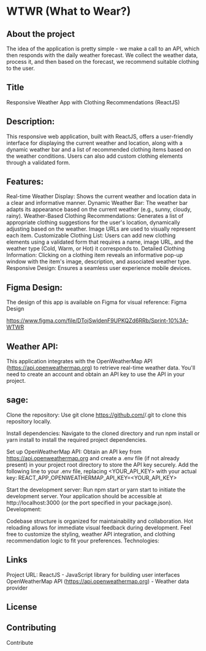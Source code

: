 # WTWR (What to Wear?)

## About the project

The idea of the application is pretty simple - we make a call to an API, which then responds with the daily weather forecast. We collect the weather data, process it, and then based on the forecast, we recommend suitable clothing to the user.

## Title

Responsive Weather App with Clothing Recommendations (ReactJS)

## Description:

This responsive web application, built with ReactJS, offers a user-friendly interface for displaying the current weather and location, along with a dynamic weather bar and a list of recommended clothing items based on the weather conditions. Users can also add custom clothing elements through a validated form.

## Features:

Real-time Weather Display: Shows the current weather and location data in a clear and informative manner.
Dynamic Weather Bar: The weather bar adapts its appearance based on the current weather (e.g., sunny, cloudy, rainy).
Weather-Based Clothing Recommendations: Generates a list of appropriate clothing suggestions for the user's location, dynamically adjusting based on the weather. Image URLs are used to visually represent each item.
Customizable Clothing List: Users can add new clothing elements using a validated form that requires a name, image URL, and the weather type (Cold, Warm, or Hot) it corresponds to.
Detailed Clothing Information: Clicking on a clothing item reveals an informative pop-up window with the item's image, description, and associated weather type.
Responsive Design: Ensures a seamless user experience mobile devices.

## Figma Design:

The design of this app is available on Figma for visual reference: Figma Design

https://www.figma.com/file/DTojSwldenF9UPKQZd6RRb/Sprint-10%3A-WTWR

## Weather API:

This application integrates with the OpenWeatherMap API (https://api.openweathermap.org) to retrieve real-time weather data. You'll need to create an account and obtain an API key to use the API in your project.

## sage:

Clone the repository: Use git clone https://github.com/<your-username>/<your-repo-name>.git to clone this repository locally.

Install dependencies: Navigate to the cloned directory and run npm install or yarn install to install the required project dependencies.

Set up OpenWeatherMap API: Obtain an API key from https://api.openweathermap.org and create a .env file (if not already present) in your project root directory to store the API key securely. Add the following line to your .env file, replacing <YOUR_API_KEY> with your actual key:
REACT_APP_OPENWEATHERMAP_API_KEY=<YOUR_API_KEY>

Start the development server: Run npm start or yarn start to initiate the development server. Your application should be accessible at http://localhost:3000 (or the port specified in your package.json).
Development:

Codebase structure is organized for maintainability and collaboration.
Hot reloading allows for immediate visual feedback during development.
Feel free to customize the styling, weather API integration, and clothing recommendation logic to fit your preferences.
Technologies:

## Links

Project URL:
ReactJS - JavaScript library for building user interfaces
OpenWeatherMap API (https://api.openweathermap.org) - Weather data provider

## License

## Contributing

Contribute
